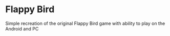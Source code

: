 # Flappy Bird

Simple recreation of the original Flappy Bird game with ability to play on the Android and PC
